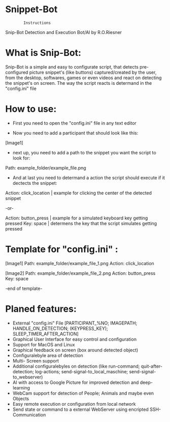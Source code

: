 # Snippet-Bot
            Instructions
Snip-Bot Detection and Execution Bot/AI
            by R.O.Riesner

# What is Snip-Bot:

Snip-Bot is a simple and easy to configurate script, that detects pre-configured
picture snippet's (like buttons) captured/created by the user, from the desktop, softwares, games
or even videos and react on detecting the snippet's on screen.
The way the script reacts is determand in the "config.ini" file

# How to use:

- First you need to open the "config.ini" file in any text editor

- Now you need to add a participant that should look like this:

[Image1]

- next up, you need to add a path to the snippet you want the script to look for:

Path: example_folder/example_file.png

- And at last you need to determand a action the script should execute if it dectects the snippet:

Action: click_location	| example for clicking the center of the detected snippet

-or-

Action: button_press	| example for a simulated keyboard key getting pressed
Key: space				| determens the key that the script simulates getting pressed

# Template for "config.ini" :

[Image1]
Path: example_folder/example_file_1.png
Action: click_location

[Image2]
Path: example_folder/example_file_2.png
Action: button_press
Key: space

-end of template-

# Planed features:
- External "config.ini" File [PARTICIPANT_%NO; IMAGEPATH; HANDLE_ON_DETECTION; (KEYPRESS_KEY); SLEEP_TIMER_AFTER_ACTION]
- Graphical User Interface for easy control and configuration
- Support for MacOS and Linux
- Graphical feedback on screen (box around detected object)
- Configuralebyle area of detection
- Multi- Screen support
- Additional configuralebyles on detection (like run-command; quit-after-detection; log-actions; send-signal-to_local_maschine; send-signal-to_webserver)
- AI with access to Google Picture for improved detection and deep-learning
- WebCam support for detection of People; Animals and maybe even Objects
- Easy remote execution or configuration from local network
- Send state or command to a external WebServer using encripted SSH-Communication
